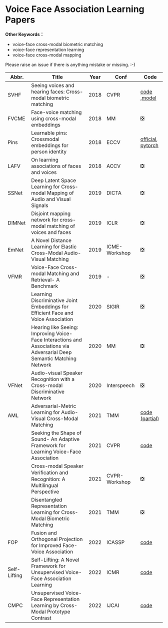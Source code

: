 # Voice Face Association Learning Papers

**Other Keywords：**

- voice-face cross-modal biometric matching
- voice-face representation learning 
- voice-face cross-modal mapping 



Please raise an issue if there is anything mistake or missing.  :-)



| Abbr.        | Title                                                        | Year | Conf          | Code                                                         |
| ------------ | ------------------------------------------------------------ | ---- | ------------- | ------------------------------------------------------------ |
| SVHF         | Seeing voices and hearing faces: Cross-modal biometric matching | 2018 | CVPR          | [code](http://www.robots.ox.ac.uk/~vgg/research/CMBiometrics)<br />,[model](https://github.com/a-nagrani/SVHF-Net) |
| FVCME        | Face-voice matching using cross-modal embeddings             | 2018 | MM            | ❎                                                            |
| Pins         | Learnable pins: Crossmodal embeddings for person identity    | 2018 | ECCV          | [official](http://www.robots.ox.ac.uk/~vgg/research/LearnablePins/), [pytorch](https://github.com/my-yy/learnable_pins)|
| LAFV         | On learning associations of faces and voices                 | 2018 | ACCV          | ❎                                                            |
| SSNet        | Deep Latent Space Learning for Cross-modal Mapping of Audio and Visual Signals | 2019 | DICTA         | ❎                                                            |
| DIMNet       | Disjoint mapping network for cross-modal matching of voices and faces | 2019 | ICLR          | ❎                                                            |
| EmNet        | A Novel Distance Learning for Elastic Cross-Modal Audio-Visual Matching | 2019 | ICME-Workshop | ❎                                                            |
| VFMR         | Voice-Face Cross-modal Matching and Retrieval- A Benchmark   | 2019 | -             | ❎                                                            |
|              | Learning Discriminative Joint Embeddings for Efficient Face and Voice Association | 2020 | SIGIR         | ❎                                                            |
|              | Hearing like Seeing: Improving Voice-Face Interactions and Associations via Adversarial Deep Semantic Matching Network | 2020 | MM            | ❎                                                            |
| VFNet        | Audio-visual Speaker Recognition with a Cross-modal Discriminative Network | 2020 | Interspeech   | ❎                                                            |
| AML          | Adversarial-Metric Learning for Audio-Visual Cross-Modal Matching | 2021 | TMM           | [code (partial)](https://github.com/MLanHu/AML)              |
|              | Seeking the Shape of Sound- An Adaptive Framework for Learning Voice-Face Association | 2021 | CVPR          | [code](https://github.com/KID-7391/seeking-the-shape-of-sound) |
|              | Cross-modal Speaker Veriﬁcation and Recognition: A Multilingual Perspective | 2021 | CVPR-Workshop | ❎                                                            |
|              | Disentangled Representation Learning for Cross-Modal Biometric Matching | 2021 | TMM           | ❎                                                            |
| FOP          | Fusion and Orthogonal Projection for Improved Face-Voice Association | 2022 | ICASSP        | [code](https://github.com/msaadsaeed/FOP)                                                            |
| Self-Lifting | Self-Lifting: A Novel Framework for Unsupervised Voice-Face Association Learning | 2022 | ICMR          | [code](https://github.com/my-yy/sl_icmr2022)                 |
| CMPC         | Unsupervised Voice-Face Representation Learning by Cross-Modal Prototype Contrast | 2022 | IJCAI         | [code](https://github.com/Cocoxili/CMPC)                     |



